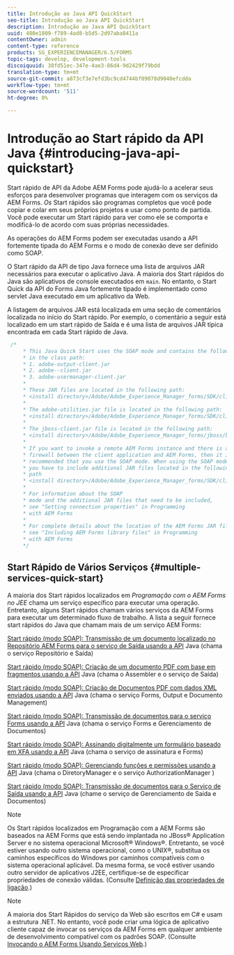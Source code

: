 ```yaml
---
title: Introdução ao Java API QuickStart
seo-title: Introdução ao Java API QuickStart
description: Introdução ao Java API QuickStart
uuid: 480e1809-f789-4ad8-b5d5-2d97aba8411a
contentOwner: admin
content-type: reference
products: SG_EXPERIENCEMANAGER/6.5/FORMS
topic-tags: develop, development-tools
discoiquuid: 38fd51ec-347e-4ae3-86d4-9d2429f79bdd
translation-type: tm+mt
source-git-commit: a873cf3e7efd3bc9cd4744bf09078d9040efcdda
workflow-type: tm+mt
source-wordcount: '511'
ht-degree: 0%

---
```



# Introdução ao Start rápido da API Java {#introducing-java-api-quickstart}

Start rápido de API da Adobe AEM Forms pode ajudá-lo a acelerar seus esforços para desenvolver programas que interagem com os serviços da AEM Forms. *Os* Start rápidos são programas completos que você pode copiar e colar em seus próprios projetos e usar como ponto de partida. Você pode executar um Start rápido para ver como ele se comporta e modificá-lo de acordo com suas próprias necessidades.

As operações do AEM Forms podem ser executadas usando a API fortemente tipada do AEM Forms e o modo de conexão deve ser definido como SOAP.

O Start rápido da API de tipo Java fornece uma lista de arquivos JAR necessários para executar o aplicativo Java. A maioria dos Start rápidos do Java são aplicativos de console executados em `main`. No entanto, o Start Quick da API do Forms Java fortemente tipado é implementado como servlet Java executado em um aplicativo da Web.

A listagem de arquivos JAR está localizada em uma seção de comentários localizada no início do Start rápido. Por exemplo, o comentário a seguir está localizado em um start rápido de Saída e é uma lista de arquivos JAR típica encontrada em cada Start rápido de Java.

```java
 /*
     * This Java Quick Start uses the SOAP mode and contains the following JAR files
     * in the class path:
     * 1. adobe-output-client.jar
     * 2. adobe--client.jar
     * 3. adobe-usermanager-client.jar
     *
     * These JAR files are located in the following path:
     * <install directory>/Adobe/Adobe_Experience_Manager_forms/SDK/client-libs/common
     *
     * The adobe-utilities.jar file is located in the following path:
     * <install directory>/Adobe/Adobe_Experience_Manager_forms/SDK/client-libs/jboss
     *
     * The jboss-client.jar file is located in the following path:
     * <install directory>/Adobe/Adobe_Experience_Manager_forms/jboss/bin/client
     *
     * If you want to invoke a remote AEM Forms instance and there is a
     * firewall between the client application and AEM Forms, then it is
     * recommended that you use the SOAP mode. When using the SOAP mode,
     * you have to include additional JAR files located in the following
     * path
     * <install directory>/Adobe/Adobe_Experience_Manager_forms/SDK/client-libs/thirdparty
     *
     * For information about the SOAP
     * mode and the additional JAR files that need to be included,
     * see "Setting connection properties" in Programming
     * with AEM Forms
     *
     * For complete details about the location of the AEM Forms JAR files,
     * see "Including AEM Forms library files" in Programming
     * with AEM Forms
     */
```

## Start Rápido de Vários Serviços {#multiple-services-quick-start}

A maioria dos Start rápidos localizados em *Programação com o AEM Forms no JEE* chama um serviço específico para executar uma operação. Entretanto, alguns Start rápidos chamam vários serviços da AEM Forms para executar um determinado fluxo de trabalho. A lista a seguir fornece start rápidos do Java que chamam mais de um serviço AEM Forms:

[Start rápido (modo SOAP): Transmissão de um documento localizado no Repositório AEM Forms para o serviço de Saída usando a API](/help/forms/developing/output-service-java-api-quick.md#quick-start-soap-mode-passing-a-document-located-in-the-repository-to-the-output-service-using-the-java-api)  Java (chama o serviço Repositório e Saída)

[Start rápido (modo SOAP): Criação de um documento PDF com base em fragmentos usando a API](/help/forms/developing/output-service-java-api-quick.md#quick-start-soap-mode-creating-a-pdf-document-based-on-fragments-using-the-java-api)  Java (chama o Assembler e o serviço de Saída)

[Start rápido (modo SOAP): Criação de Documentos PDF com dados XML enviados usando a API](/help/forms/developing/forms-service-api-quick-starts.md#quick-start-soap-mode-creating-pdf-documents-with-submitted-xml-data-using-the-java-api)  Java (chama o serviço Forms, Output e Documento Management)

[Start rápido (modo SOAP): Transmissão de documentos para o serviço Forms usando a API](/help/forms/developing/forms-service-api-quick-starts.md#quick-start-soap-mode-passing-documents-to-the-forms-service-using-the-java-api)  Java (chama o serviço Forms e Gerenciamento de Documentos)

[Start rápido (modo SOAP): Assinando digitalmente um formulário baseado em XFA usando a API](/help/forms/developing/signature-service-java-api-quick.md#quick-start-soap-mode-digitally-signing-a-xfa-based-form-using-the-java-api)  Java (chama o serviço de assinatura e Forms)

[Start rápido (modo SOAP): Gerenciando funções e permissões usando a API](/help/forms/developing/user-manager-java-api-quick.md#quick-start-soap-mode-managing-roles-and-permissions-using-the-java-api)  Java (chama o DiretoryManager e o serviço AuthorizationManager )

[Start rápido (modo SOAP): Transmissão de documentos para o Serviço de Saída usando a API](/help/forms/developing/output-service-java-api-quick.md#quick-start-soap-mode-passing-documents-to-the-output-service-using-the-java-api)  Java (chame o serviço de Gerenciamento de Saída e Documentos)

>[!NOTE]
>
>Os Start rápidos localizados em Programação com a AEM Forms são baseados na AEM Forms que está sendo implantada no JBoss® Application Server e no sistema operacional Microsoft® Windows®. Entretanto, se você estiver usando outro sistema operacional, como o UNIX®, substitua os caminhos específicos do Windows por caminhos compatíveis com o sistema operacional aplicável. Da mesma forma, se você estiver usando outro servidor de aplicativos J2EE, certifique-se de especificar propriedades de conexão válidas. (Consulte [Definição das propriedades de ligação](/help/forms/developing/invoking-aem-forms-using-java.md#setting-connection-properties).)

>[!NOTE]
>
>A maioria dos Start Rápidos do serviço da Web são escritos em C# e usam a estrutura .NET. No entanto, você pode criar uma lógica de aplicativo cliente capaz de invocar os serviços da AEM Forms em qualquer ambiente de desenvolvimento compatível com os padrões SOAP. (Consulte [Invocando o AEM Forms Usando Serviços Web](/help/forms/developing/invoking-aem-forms-using-web.md#invoking-aem-forms-using-web-services).)

